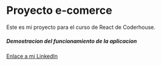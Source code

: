 # Proyecto e-comerce

Este es mi proyecto para el curso de React de Coderhouse.

##### Demostracion del funcionamiento de la aplicacion

[Enlace a mi LinkedIn](https://www.linkedin.com/in/juan-pablo-calabro-93b2a6132/?originalSubdomain=ar)
